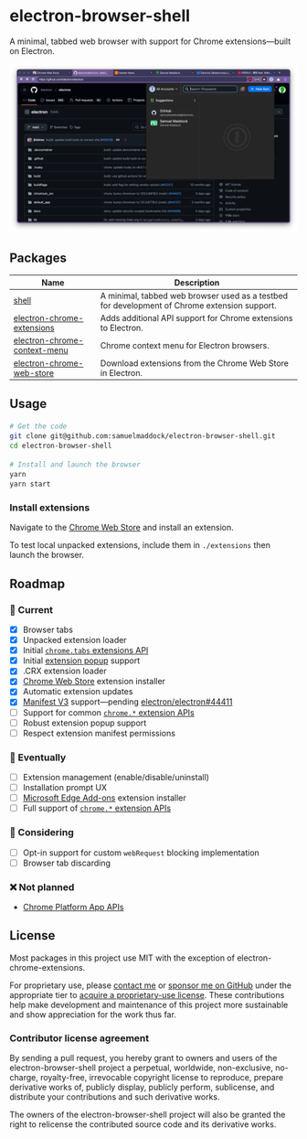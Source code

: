 # electron-browser-shell

A minimal, tabbed web browser with support for Chrome extensions—built on Electron.

![browser preview image showing 3 tabs and a youtube video](./screenshot.png)

## Packages

| Name                                                                    | Description                                                                                  |
| ----------------------------------------------------------------------- | -------------------------------------------------------------------------------------------- |
| [shell](./packages/shell)                                               | A minimal, tabbed web browser used as a testbed for development of Chrome extension support. |
| [electron-chrome-extensions](./packages/electron-chrome-extensions)     | Adds additional API support for Chrome extensions to Electron.                               |
| [electron-chrome-context-menu](./packages/electron-chrome-context-menu) | Chrome context menu for Electron browsers.                                                   |
| [electron-chrome-web-store](./packages/electron-chrome-web-store)       | Download extensions from the Chrome Web Store in Electron.                                   |

## Usage

```bash
# Get the code
git clone git@github.com:samuelmaddock/electron-browser-shell.git
cd electron-browser-shell

# Install and launch the browser
yarn
yarn start
```

### Install extensions

Navigate to the [Chrome Web Store](https://chromewebstore.google.com/) and install an extension.

To test local unpacked extensions, include them in `./extensions` then launch the browser.

## Roadmap

### 🚀 Current

- [x] Browser tabs
- [x] Unpacked extension loader
- [x] Initial [`chrome.tabs` extensions API](https://developer.chrome.com/extensions/tabs)
- [x] Initial [extension popup](https://developer.chrome.com/extensions/browserAction) support
- [x] .CRX extension loader
- [x] [Chrome Web Store](https://chromewebstore.google.com) extension installer
- [x] Automatic extension updates
- [x] [Manifest V3](https://developer.chrome.com/docs/extensions/mv3/intro/) support—pending [electron/electron#44411](https://github.com/electron/electron/pull/44411)
- [ ] Support for common [`chrome.*` extension APIs](https://developer.chrome.com/docs/extensions/reference/api)
- [ ] Robust extension popup support
- [ ] Respect extension manifest permissions

### 🤞 Eventually

- [ ] Extension management (enable/disable/uninstall)
- [ ] Installation prompt UX
- [ ] [Microsoft Edge Add-ons](https://microsoftedge.microsoft.com/addons/Microsoft-Edge-Extensions-Home) extension installer
- [ ] Full support of [`chrome.*` extension APIs](https://developer.chrome.com/docs/extensions/reference/api)

### 🤔 Considering

- [ ] Opt-in support for custom `webRequest` blocking implementation
- [ ] Browser tab discarding

### ❌ Not planned

- [Chrome Platform App APIs](https://developer.chrome.com/docs/extensions/reference/#platform_apps_apis)

## License

Most packages in this project use MIT with the exception of electron-chrome-extensions.

For proprietary use, please [contact me](mailto:sam@samuelmaddock.com?subject=electron-browser-shell%20license) or [sponsor me on GitHub](https://github.com/sponsors/samuelmaddock/) under the appropriate tier to [acquire a proprietary-use license](https://github.com/samuelmaddock/electron-browser-shell/blob/master/LICENSE-PATRON.md). These contributions help make development and maintenance of this project more sustainable and show appreciation for the work thus far.

### Contributor license agreement

By sending a pull request, you hereby grant to owners and users of the
electron-browser-shell project a perpetual, worldwide, non-exclusive,
no-charge, royalty-free, irrevocable copyright license to reproduce, prepare
derivative works of, publicly display, publicly perform, sublicense, and
distribute your contributions and such derivative works.

The owners of the electron-browser-shell project will also be granted the right to relicense the
contributed source code and its derivative works.
